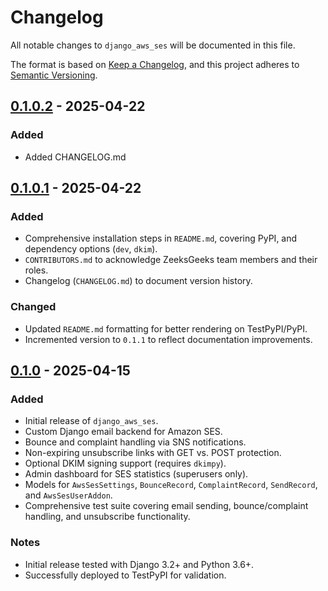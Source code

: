# Changelog

All notable changes to `django_aws_ses` will be documented in this file.

The format is based on [Keep a Changelog](https://keepachangelog.com/en/1.0.0/), and this project adheres to [Semantic Versioning](https://semver.org/spec/v2.0.0.html).

## [0.1.0.2] - 2025-04-22
### Added
- Added CHANGELOG.md 

## [0.1.0.1] - 2025-04-22
### Added
- Comprehensive installation steps in `README.md`, covering PyPI, and dependency options (`dev`, `dkim`).
- `CONTRIBUTORS.md` to acknowledge ZeeksGeeks team members and their roles.
- Changelog (`CHANGELOG.md`) to document version history.

### Changed
- Updated `README.md` formatting for better rendering on TestPyPI/PyPI.
- Incremented version to `0.1.1` to reflect documentation improvements.

## [0.1.0] - 2025-04-15
### Added
- Initial release of `django_aws_ses`.
- Custom Django email backend for Amazon SES.
- Bounce and complaint handling via SNS notifications.
- Non-expiring unsubscribe links with GET vs. POST protection.
- Optional DKIM signing support (requires `dkimpy`).
- Admin dashboard for SES statistics (superusers only).
- Models for `AwsSesSettings`, `BounceRecord`, `ComplaintRecord`, `SendRecord`, and `AwsSesUserAddon`.
- Comprehensive test suite covering email sending, bounce/complaint handling, and unsubscribe functionality.

### Notes
- Initial release tested with Django 3.2+ and Python 3.6+.
- Successfully deployed to TestPyPI for validation.

[0.1.0.2]: https://git-vault.zeeksgeeks.com/ZeeksGeeks/django_aws_ses/compare/0.1.0.1...0.1.0.2
[0.1.0.1]: https://git-vault.zeeksgeeks.com/ZeeksGeeks/django_aws_ses/compare/0.1.0...0.1.0.1
[0.1.0]: https://git-vault.zeeksgeeks.com/ZeeksGeeks/django_aws_ses/releases/tag/0.1.0